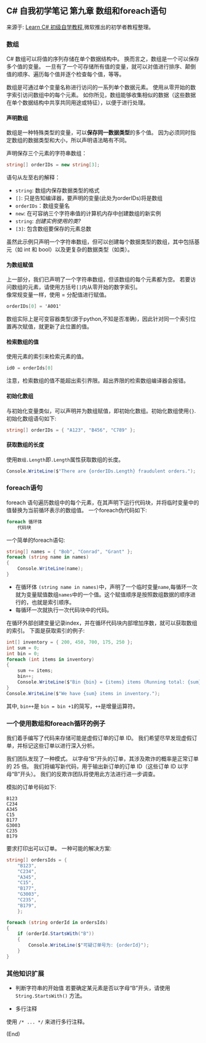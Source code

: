 ## C# 自我初学笔记 第九章  数组和foreach语句

来源于: [Learn C# 初级自学教程](https://learn.microsoft.com/zh-cn/training/modules/csharp-arrays/1-introduction),微软推出的初学者教程整理。


### 数组

C# 数组可以将值的序列存储在单个数据结构中。 换而言之，数组是一个可以保存多个值的变量。 一旦有了一个可存储所有值的变量，就可以对值进行排序、颠倒值的顺序、遍历每个值并逐个检查每个值，等等。

数组是可通过单个变量名称进行访问的一系列单个数据元素。 使用从零开始的数字索引访问数组中的每个元素。 如你所见，数组能够收集相似的数据（这些数据在单个数据结构中共享共同用途或特征），以便于进行处理。

#### 声明数组

数组是一种特殊类型的变量，可以**保存同一数据类型**的多个值。 因为必须同时指定数组的数据类型和大小，所以声明语法略有不同。

声明保存三个元素的字符串数组：

```c#
string[] orderIDs = new string[3];
```
语句从左至右的解释：  
- `string`: 数组内保存数据类型的格式
- `[]`: 只是告知编译器，要声明的变量(此处为orderIDs)将是数组
- `orderIDs`：数组变量名
- `new`: 在可容纳三个字符串值的计算机内存中创建数组的新实例
- `string`: *创建实例使用的类?*
- `[3]`:  包含数组要保存的元素总数

虽然此示例只声明一个字符串数组，但可以创建每个数据类型的数组，其中包括基元（如 int 和 bool）以及更复杂的数据类型（如类）。

#### 为数组赋值

上一部分，我们已声明了一个字符串数组，但该数组的每个元素都为空。 若要访问数组的元素，请使用方括号`[]`内从零开始的数字索引。  
像常规变量一样，使用 = 分配值进行赋值。
```c#
orderIDs[0] = 'A001'
```
数组实际上是可变容器类型(源于python,不知是否准确)，因此针对同一个索引位置再次赋值，就更新了此位置的值。


#### 检索数组的值
使用元素的索引来检索元素的值。
```c#
id0 = orderIds[0]
```
注意，检索数组的值不能超出索引界限。超出界限的检索数组编译器会报错。

#### 初始化数组
与初始化变量类似，可以声明并为数组赋值，即初始化数组。初始化数组使用`{}`.
初始化数组语句如下:
```c#
string[] orderIDs = { "A123", "B456", "C789" };
```
#### 获取数组的长度
使用`数组.Length`即`.Length`属性获取数组的长度。

```c#
Console.WriteLine($"There are {orderIDs.Length} fraudulent orders.");
```
### foreach语句
foreach 语句遍历数组中的每个元素，在其声明下运行代码块，并将临时变量中的值替换为当前循环表示的数组值。
一个foreach伪代码如下:
```c#
foreach 循环体
    代码块
```
一个简单的foreach语句:
```c#
string[] names = { "Bob", "Conrad", "Grant" };
foreach (string name in names)
{
    Console.WriteLine(name);
}
```
- 在循环体 `(string name in names)`中，声明了一个临时变量`name`,每循环一次就为变量赋值数组`names`中的一个值。这个赋值顺序是按照数组数据的顺序进行的，也就是索引顺序。
- 每循环一次就执行一次代码块中的代码。

在循环外部创建变量记录index，并在循环代码块内部增加序数，就可以获取数组的索引。
下面是获取索引的例子:

```c#
int[] inventory = { 200, 450, 700, 175, 250 };
int sum = 0;
int bin = 0;
foreach (int items in inventory)
{
    sum += items;
    bin++;
    Console.WriteLine($"Bin {bin} = {items} items (Running total: {sum})");
}
Console.WriteLine($"We have {sum} items in inventory.");
```
其中, `bin++`是 `bin = bin +1`的简写，`++`是增量运算符。

### 一个使用数组和foreach循环的例子
我们着手编写了代码来存储可能是虚假订单的订单 ID。 我们希望尽早发现虚假订单，并标记这些订单以进行深入分析。

我们团队发现了一种模式。 以字母“B”开头的订单，其涉及欺诈的概率是正常订单的 25 倍。 我们将编写新代码，用于输出新订单的订单 ID（这些订单 ID 以字母“B”开头）。 我们的反欺诈团队将使用此方法进行进一步调查。

模拟的订单号码如下:
```
B123
C234
A345
C15
B177
G3003
C235
B179
```
要求打印出可以订单。
一种可能的解决方案:
```c#
string[] ordersIds = {
    "B123",
    "C234",
    "A345",
    "C15",
    "B177",
    "G3003",
    "C235",
    "B179",
    };

foreach (string orderId in ordersIds)
{
    if (orderId.StartsWith("B"))
    {
        Console.WriteLine($"可疑订单号为: {orderId}");
    }
}
```

### 其他知识扩展
- 判断字符串的开始值
若要确定某元素是否以字母“B”开头，请使用 `String.StartsWith()` 方法。

- 多行注释

使用 `/* ... */` 来进行多行注释。


(End)
